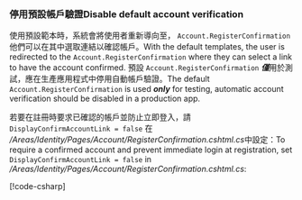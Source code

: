 <a name="ddav"></a>
### <a name="disable-default-account-verification"></a><span data-ttu-id="aff65-101">停用預設帳戶驗證</span><span class="sxs-lookup"><span data-stu-id="aff65-101">Disable default account verification</span></span>

<span data-ttu-id="aff65-102">使用預設範本時，系統會將使用者重新導向至， `Account.RegisterConfirmation` 他們可以在其中選取連結以確認帳戶。</span><span class="sxs-lookup"><span data-stu-id="aff65-102">With the default templates, the user is redirected to the `Account.RegisterConfirmation` where they can select a link to have the account confirmed.</span></span> <span data-ttu-id="aff65-103">預設 `Account.RegisterConfirmation` ***僅***用於測試，應在生產應用程式中停用自動帳戶驗證。</span><span class="sxs-lookup"><span data-stu-id="aff65-103">The default `Account.RegisterConfirmation` is used ***only*** for testing, automatic account verification should be disabled in a production app.</span></span>

<span data-ttu-id="aff65-104">若要在註冊時要求已確認的帳戶並防止立即登入，請 `DisplayConfirmAccountLink = false` 在 */Areas/Identity/Pages/Account/RegisterConfirmation.cshtml.cs*中設定：</span><span class="sxs-lookup"><span data-stu-id="aff65-104">To require a confirmed account and prevent immediate login at registration, set `DisplayConfirmAccountLink = false` in */Areas/Identity/Pages/Account/RegisterConfirmation.cshtml.cs*:</span></span>

[!code-csharp[](~/security/authentication/identity/sample/WebApp3/Areas/Identity/Pages/Account/RegisterConfirmation.cshtml.cs?name=snippet&highlight=34)]